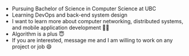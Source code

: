 - Pursuing Bachelor of Science in Computer Science at UBC
- Learning DevOps and back-end system design
- I want to learn more about computer networking, distributed systems, and mobile application development ️🏸🍿
- Algorithm is a plus ️😇
- If you are interested, message me and I am willing to work on any project or job 😄

<!---
JackDOx/JackDOx is a ✨ special ✨ repository because its `README.md` (this file) appears on your GitHub profile.
You can click the Preview link to take a look at your changes.
--->
